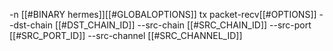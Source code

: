 -n [[#BINARY hermes]][[#GLOBALOPTIONS]] tx packet-recv[[#OPTIONS]] --dst-chain [[#DST_CHAIN_ID]] --src-chain [[#SRC_CHAIN_ID]] --src-port [[#SRC_PORT_ID]] --src-channel [[#SRC_CHANNEL_ID]]
